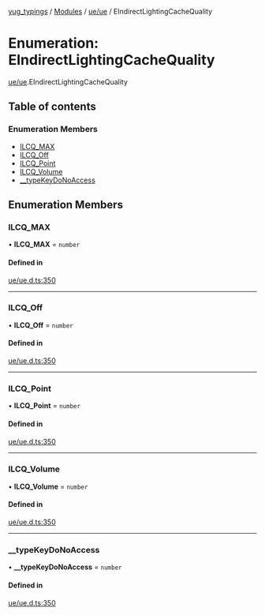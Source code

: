 [yug_typings](../README.md) / [Modules](../modules.md) / [ue/ue](../modules/ue_ue.md) / EIndirectLightingCacheQuality

# Enumeration: EIndirectLightingCacheQuality

[ue/ue](../modules/ue_ue.md).EIndirectLightingCacheQuality

## Table of contents

### Enumeration Members

- [ILCQ\_MAX](ue_ue.EIndirectLightingCacheQuality.md#ilcq_max)
- [ILCQ\_Off](ue_ue.EIndirectLightingCacheQuality.md#ilcq_off)
- [ILCQ\_Point](ue_ue.EIndirectLightingCacheQuality.md#ilcq_point)
- [ILCQ\_Volume](ue_ue.EIndirectLightingCacheQuality.md#ilcq_volume)
- [\_\_typeKeyDoNoAccess](ue_ue.EIndirectLightingCacheQuality.md#__typekeydonoaccess)

## Enumeration Members

### ILCQ\_MAX

• **ILCQ\_MAX** = `number`

#### Defined in

[ue/ue.d.ts:350](https://github.com/YugMetaverse/yug_typings/blob/b7d9b19/ue/ue.d.ts#L350)

___

### ILCQ\_Off

• **ILCQ\_Off** = `number`

#### Defined in

[ue/ue.d.ts:350](https://github.com/YugMetaverse/yug_typings/blob/b7d9b19/ue/ue.d.ts#L350)

___

### ILCQ\_Point

• **ILCQ\_Point** = `number`

#### Defined in

[ue/ue.d.ts:350](https://github.com/YugMetaverse/yug_typings/blob/b7d9b19/ue/ue.d.ts#L350)

___

### ILCQ\_Volume

• **ILCQ\_Volume** = `number`

#### Defined in

[ue/ue.d.ts:350](https://github.com/YugMetaverse/yug_typings/blob/b7d9b19/ue/ue.d.ts#L350)

___

### \_\_typeKeyDoNoAccess

• **\_\_typeKeyDoNoAccess** = `number`

#### Defined in

[ue/ue.d.ts:350](https://github.com/YugMetaverse/yug_typings/blob/b7d9b19/ue/ue.d.ts#L350)
